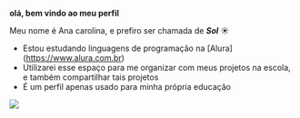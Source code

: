 **olá, bem vindo ao meu perfil**

Meu nome é Ana carolina, e prefiro ser chamada de **_Sol_** ☀️

- Estou estudando linguagens de programação na [Alura] (https://www.alura.com.br)
- Utilizarei esse espaço para me organizar com meus projetos na escola, e também compartilhar tais projetos
- É um perfil apenas usado para minha própria educação
  
![](https://media1.tenor.com/m/uxAM504NhfgAAAAC/mylittlefictive.gif)

